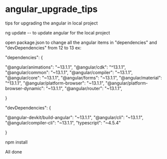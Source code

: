 # angular_upgrade_tips
tips for upgrading the angular in local project


ng update -- to update angular for the local project

open package.json to change all the angular items in "dependencies" and "devDependencies" from 12 to 13
ex:





"dependencies": {


"@angular/animations": "~13.1.1",
"@angular/cdk": "^13.1.1",
"@angular/common": "~13.1.1",
"@angular/compiler": "~13.1.1",
"@angular/core": "~13.1.1",
"@angular/forms": "~13.1.1",
"@angular/material": "^13.1.1",
"@angular/platform-browser": "~13.1.1",
"@angular/platform-browser-dynamic": "~13.1.1",
"@angular/router": "~13.1.1",


}





"devDependencies": {

"@angular-devkit/build-angular": "~13.1.1",
"@angular/cli": "~13.1.1",
"@angular/compiler-cli": "~13.1.1",
"typescript": "~4.5.4"

}

npm install

All done

